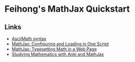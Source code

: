 # Feihong's MathJax Quickstart

## Links

- [AsciiMath syntax](http://asciimath.org/#syntax)
- [MathJax: Configuring and Loading in One Script](https://docs.mathjax.org/en/latest/web/configuration.html#configuring-and-loading-in-one-script)
- [MathJax: Typesetting Math in a Web Page](https://docs.mathjax.org/en/latest/web/typeset.html#typesetting-math-in-a-web-page)
- [Studying Mathematics with Anki and MathJax](https://korz.dev/2017/06/studying-mathematics-with-anki-and-mathjax/)
